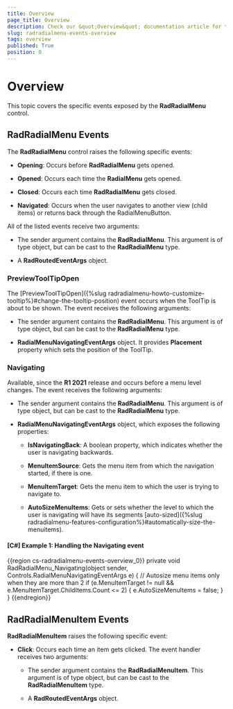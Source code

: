 ```yaml
---
title: Overview
page_title: Overview
description: Check our &quot;Overview&quot; documentation article for the RadRadialMenu {{ site.framework_name }} control.
slug: radradialmenu-events-overview
tags: overview
published: True
position: 0
---
```


# Overview

This topic covers the specific events exposed by the __RadRadialMenu__ control. 

## RadRadialMenu Events

The __RadRadialMenu__ control raises the following specific events:

* __Opening__: Occurs before __RadRadialMenu__ gets opened.             

* __Opened__: Occurs each time the __RadialMenu__ gets opened.            

* __Closed__: Occurs each time __RadRadialMenu__ gets closed.            

* __Navigated__: Occurs when the user navigates to another view (child items) or returns back through the RadialMenuButton.            

All of the listed events receive two arguments:

* The sender argument contains the __RadRadialMenu__. This argument is of type object, but can be cast to the __RadRadialMenu__ type.

* A __RadRoutedEventArgs__ object.

### PreviewToolTipOpen

The [PreviewToolTipOpen]({%slug radradialmenu-howto-customize-tooltip%}#change-the-tooltip-position) event occurs when the ToolTip is about to be shown. The event receives the following arguments:            

* The sender argument contains the __RadRadialMenu__. This argument is of type object, but can be cast to the __RadRadialMenu__ type.                

* __RadialMenuNavigatingEventArgs__ object. It provides __Placement__ property which sets the position of the ToolTip.

### Navigating

Available, since the __R1 2021__ release and occurs before a menu level changes. The event receives the following arguments:

* The sender argument contains the __RadRadialMenu__. This argument is of type object, but can be cast to the __RadRadialMenu__ type.                

* __RadialMenuNavigatingEventArgs__ object, which exposes the following properties:

	* __IsNavigatingBack__: A boolean property, which indicates whether the user is navigating backwards. 

	* __MenuItemSource__: Gets the menu item from which the navigation started, if there is one.

	* __MenuItemTarget__: Gets the menu item to which the user is trying to navigate to.

	* __AutoSizeMenuItems__: Gets or sets whether the level to which the user is navigating will have its segments [auto-sized]({%slug radradialmenu-features-configuration%}#automatically-size-the-menuitems).

#### __[C#] Example 1: Handling the Navigating event__

{{region cs-radradialmenu-events-overview_0}}
	private void RadRadialMenu_Navigating(object sender, Controls.RadialMenuNavigatingEventArgs e)
	{
		// Autosize menu items only when they are more than 2
		if (e.MenuItemTarget != null && e.MenuItemTarget.ChildItems.Count <= 2)
		{
			e.AutoSizeMenuItems = false;
		}
	}
{{endregion}}

## RadRadialMenuItem Events

__RadRadialMenuItem__ raises the following specific event: 

* __Click__: Occurs each time an item gets clicked. The event handler receives two arguments:            

	* The sender argument contains the __RadRadialMenuItem__. This argument is of type object, but can be cast to the __RadRadialMenuItem__ type.                  

	* A __RadRoutedEventArgs__ object.                  
